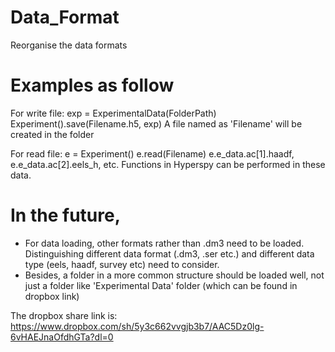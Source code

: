 # Data_Format
Reorganise the data formats

# Examples as follow
For write file:
exp = ExperimentalData(FolderPath)
Experiment().save(Filename.h5, exp)
A file named as 'Filename' will be created in the folder

For read file:
e = Experiment()
e.read(Filename)
e.e_data.ac[1].haadf, 
e.e_data.ac[2].eels_h, etc. 
Functions in Hyperspy can be performed in these data.


# In the future, 
- For data loading, other formats rather than .dm3 need to be loaded. Distinguishing different data format (.dm3, .ser etc.) and different data type (eels, haadf, survey etc) need to consider.
- Besides, a folder in a more common structure should be loaded well, not just a folder like 'Experimental Data' folder (which can be found in dropbox link)

The dropbox share link is:
https://www.dropbox.com/sh/5y3c662vvgjb3b7/AAC5Dz0lg-6vHAEJnaOfdhGTa?dl=0
